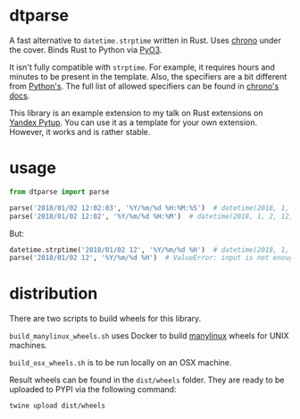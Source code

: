 # dtparse

A fast alternative to `datetime.strptime` written in Rust.
Uses [chrono](https://github.com/chronotope/chrono) under the cover. Binds Rust to Python via [PyO3](https://github.com/PyO3/pyo3).

It isn't fully compatible with `strptime`. For example, it requires hours and minutes to be present in the template. 
Also, the specifiers are a bit different from [Python's](https://docs.python.org/2/library/datetime.html#strftime-and-strptime-behavior). 
The full list of allowed specifiers can be found in [chrono's docs](https://docs.rs/chrono/0.4.1/chrono/format/strftime/index.html).


This library is an example extension to my talk on Rust extensions on [Yandex Pytup](https://events.yandex.ru/events/meetings/28-03-2018/). 
You can use it as a template for your own extension. 
However, it works and is rather stable.

# usage
```python
from dtparse import parse

parse('2018/01/02 12:02:03', '%Y/%m/%d %H:%M:%S')  # datetime(2018, 1, 2, 12, 2, 3)
parse('2018/01/02 12:02', '%Y/%m/%d %H:%M')  # datetime(2018, 1, 2, 12, 2)
```

But:
```python
datetime.strptime('2018/01/02 12', '%Y/%m/%d %H')  # datetime(2018, 1, 2, 12, 0)
parse('2018/01/02 12', '%Y/%m/%d %H')  # ValueError: input is not enough for unique date and time
```

# distribution

There are two scripts to build wheels for this library.

`build_manylinux_wheels.sh` uses Docker to build [manylinux](https://github.com/pypa/manylinux) wheels for UNIX machines.

`build_osx_wheels.sh` is to be run locally on an OSX machine.

Result wheels can be found in the `dist/wheels` folder. They are ready to be uploaded to PYPI via the following command:
```bash
twine upload dist/wheels
```
